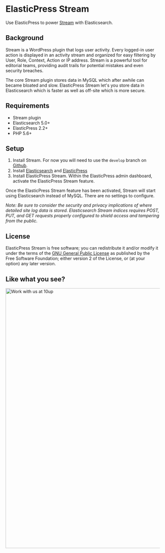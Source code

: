 ElasticPress Stream
===========================

Use ElasticPress to power [Stream](https://wordpress.org/plugins/stream/) with Elasticsearch.

## Background

Stream is a WordPress plugin that logs user activity. Every logged-in user action is displayed in an activity stream and organized for easy filtering by User, Role, Context, Action or IP address. Stream is a powerful tool for editorial teams, providing audit trails for potential mistakes and even security breaches.

The core Stream plugin stores data in MySQL which after awhile can became bloated and slow. ElasticPress Stream let's you store data in Elasticsearch which is faster as well as off-site which is more secure.

## Requirements

* Stream plugin
* Elasticsearch 5.0+
* ElasticPress 2.2+
* PHP 5.6+

## Setup

1. Install Stream. For now you will need to use the `develop` branch on [Github](https://github.com/xwp/stream).
2. Install [Elasticsearch](https://www.elastic.co/products/elasticsearch) and [ElasticPress](https://wordpress.org/plugins/elasticpress/)
3. Install ElasticPress Stream. Within the ElasticPress admin dashboard, activate the ElasticPress Stream feature.

Once the ElasticPress Stream feature has been activated, Stream will start using Elasticsearch instead of MySQL. There are no settings to configure.

*Note: Be sure to consider the security and privacy implications of where detailed site log data is stored. Elasticsearch Stream indices requires POST, PUT, and GET requests properly configured to shield access and tampering from the public.*

## License

ElasticPress Stream is free software; you can redistribute it and/or modify it under the terms of the [GNU General Public License](http://www.gnu.org/licenses/gpl-2.0.html) as published by the Free Software Foundation; either version 2 of the License, or (at your option) any later version.

## Like what you see?

<a href="http://10up.com/contact/"><img src="https://10up.com/uploads/2016/10/10up-Github-Banner.png" width="850" alt="Work with us at 10up"></a>
